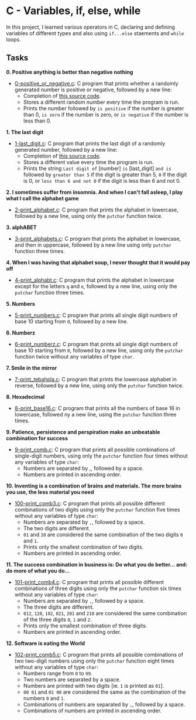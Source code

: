 # C - Variables, if, else, while
In this project, I learned various operators in C, declaring and defining variables of different types and also using `if...else` staements and `while` loops.

## Tasks
**0. Positive anything is better than negative nothing**
  * [0-positive_or_negative.c](https://github.com/akinyiliz/alx-low_level_programming/blob/master/0x01-variables_if_else_while/0-positive_or_negative.c): C program that prints whether a randomly generated number is positive or negative, followed by a new line:
     - Completion of [this source code](https://github.com/holbertonschool/0x01.c/blob/master/0-positive_or_negative_c).
     - Stores a different random number every time the program is run.
     - Prints the number followed by `is positive` if the number is greater than 0, `is zero` if the number is zero,
       or `is negative` if the number is less than 0.

**1. The last digit**
  * [1-last_digit.c](https://github.com/akinyiliz/alx-low_level_programming/blob/master/0x01-variables_if_else_while/1-last_digit.c): C program that prints the last digit of a randomly generated number, followed by a new line:
      - Completion of [this source code](https://github.com/holbertonschool/0x01.c/blob/master/1-last_digit_c).
      - Stores a different value every time the program is run.
      - Prints the string `Last digit of` [number] `is` [last_digit] `and is` followed by `greater than 5` 
        if the digit is greater than 5, `0` if the digit is 0, or `less than 6 and not 0` 
        if the digit is less than 6 and not 0.

**2. I sometimes suffer from insomnia. And when I can't fall asleep, I play what I call the alphabet game**
  * [2-print_alphabet.c](https://github.com/akinyiliz/alx-low_level_programming/blob/master/0x01-variables_if_else_while/2-print_alphabet.c): C program that prints the alphabet in lowercase, followed by a new line, using only the `putchar` function twice.

**3. alphABET**
  * [3-print_alphabets.c](https://github.com/akinyiliz/alx-low_level_programming/blob/master/0x01-variables_if_else_while/3-print_alphabets.c): C program that prints the alphabet in lowercase, and then in uppercase, followed by a new line using only `putchar` function three times.

**4. When I was having that alphabet soup, I never thought that it would pay off**
  * [4-print_alphabt.c](https://github.com/akinyiliz/alx-low_level_programming/blob/master/0x01-variables_if_else_while/4-print_alphabt.c): C program that prints the alphabet in lowercase except for the letters `q` and `e`, followed by a new line, using only the `putchar` function three times.

**5. Numbers**
  * [5-print_numbers.c](https://github.com/akinyiliz/alx-low_level_programming/blob/master/0x01-variables_if_else_while/5-print_numbers.c): C program that prints all single digit numbers of base 10 starting from `0`, followed by a new line.

**6. Numberz**
  * [6-print_numberz.c](https://github.com/akinyiliz/alx-low_level_programming/blob/master/0x01-variables_if_else_while/6-print_numberz.c): C program that prints all single digit numbers of base 10 starting from `0`, followed by a new line, using only the `putchar` function twice without any variables of type `char`.

**7. Smile in the mirror**
  * [7-print_tebahpla.c](https://github.com/akinyiliz/alx-low_level_programming/blob/master/0x01-variables_if_else_while/7-print_tebahpla.c): C program that prints the lowercase alphabet in reverse, followed by a new line, using only the `putchar` function twice.

**8. Hexadecimal**
  * [8-print_base16.c](https://github.com/akinyiliz/alx-low_level_programming/blob/master/0x01-variables_if_else_while/8-print_base16.c): C program that prints all the numbers of base 16 in lowercase, followed ny a new line, using the `putchar` function three times.

**9. Patience, persistence and perspiration make an unbeatable combination for success**
  * [9-print_comb.c](https://github.com/akinyiliz/alx-low_level_programming/blob/master/0x01-variables_if_else_while/9-print_comb.c): C program that prints all possible combinations of single-digit numbers, using only the `putchar` function four times without any variables of type `char`:
    - Numbers are separated by ,, followed by a space.
    - Numbers are printed in ascending order.

**10. Inventing is a combination of brains and materials. The more brains you use, the less material you need**
  * [100-print_comb3.c](https://github.com/akinyiliz/alx-low_level_programming/blob/master/0x01-variables_if_else_while/100-print_comb3.c): C program that prints all possible different combinations of two digits using only the `putchar` function five times without any variables of type `char`:
    - Numbers are separated by `,`, followed by a space.
    - The two digits are different.
    - `01` and `10` are considered the same combination of the two digits 
      `0` and `1`.
    - Prints only the smallest combination of two digits.
    - Numbers are printed in ascending order.

**11. The success combination in business is: Do what you do better... and: do more of what you do...**
   * [101-print_comb4.c](https://github.com/akinyiliz/alx-low_level_programming/blob/master/0x01-variables_if_else_while/101-print_comb4.c): C program that prints all possible different combinations of three digits using only the `putchar` function six times without any variables of type `char`:
      - Numbers are separated by `,`, followed by a space.
      - The three digits are different.
      - `012`, `120`, `102`, `021`, `201` and `210` are considered the 
        same combination of the three digits `0`, `1` and `2`.
      - Prints only the smallest combination of three digits.
      - Numbers are printed in ascending order.

**12. Software is eating the World**
  * [102-print_comb5.c](https://github.com/akinyiliz/alx-low_level_programming/blob/master/0x01-variables_if_else_while/102-print_comb5.c): C program that prints all possible combinations of two two-digit numbers using only the `putchar` function eight times without any variables of type `char`:
      - Numbers range from `0` to `99`.
      - Two numbers are separated by a space.
      - Numbers are printed with two digits [ie. `1` is printed as `01`].
      - `00 01` and `01 00` are considered the same as the combination of 
         the numbers `0` and `1`.
      - Combinations of numbers are separated by `,`, followed by a space.
      - Combinations of numbers are printed in ascending order.
